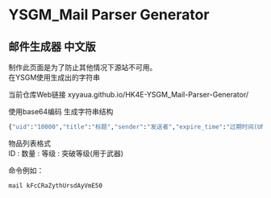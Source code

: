 # YSGM_Mail Parser Generator

## 邮件生成器 中文版
制作此页面是为了防止其他情况下源站不可用。  
在YSGM使用生成出的字符串

当前仓库Web链接
xyyaua.github.io/HK4E-YSGM_Mail-Parser-Generator/

使用base64编码
生成字符串结构
```cmd
{"uid":"10000","title":"标题","sender":"发送者","expire_time":"过期时间(UNIX时间戳)","content":"内容","item_list":"物品列表","is_collectible":能否收藏(Bool值)}
```
物品列表格式  
ID : 数量 : 等级 : 突破等级(用于武器)

命令例如：

```cmd
mail kFcCRaZythUrsdAyVmE50
```
